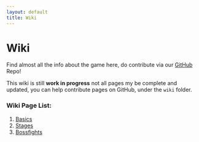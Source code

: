 ```yaml
---
layout: default
title: Wiki
---
```


# Wiki

Find almost all the info about the game here, do contribute via our [GitHub](https://github.com/Cubersurge/cubersurge.github.io/) Repo!

This wiki is still **work in progress** not all pages my be complete and updated, you can help contribute pages on GitHub, under the `wiki` folder.

### Wiki Page List:

1. [Basics](https://cubersurge.github.io/wiki/basics)
2. [Stages](https://cubersurge.github.io/wiki/stages)
3. [Bossfights](https://cubersurge.github.io/wiki/bossfights)
